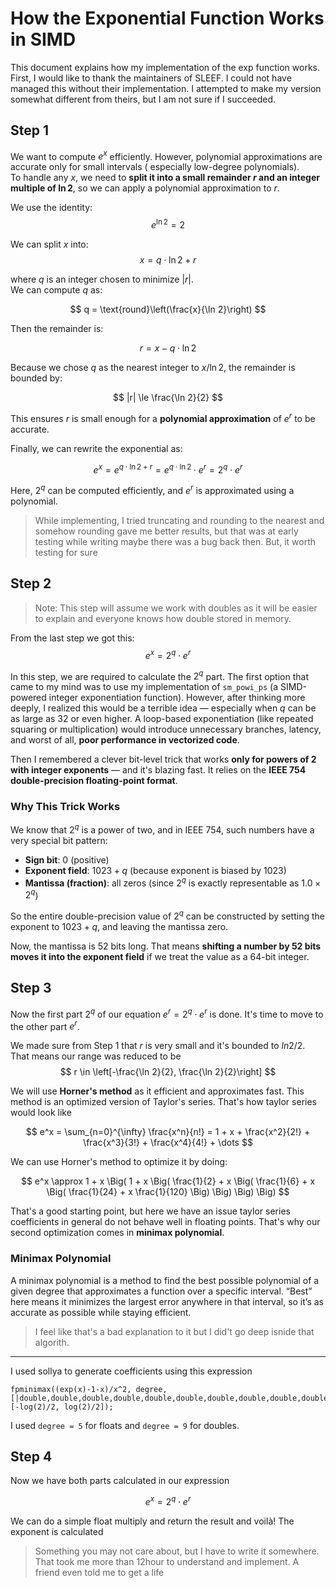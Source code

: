 # How the Exponential Function Works in SIMD

This document explains how my implementation of the exp function works. First, I would like to thank the maintainers of
SLEEF. I could not have managed this without their implementation. I attempted to make my version somewhat different
from
theirs, but I am not sure if I succeeded.


## Step 1

We want to compute $e^x$ efficiently. However, polynomial approximations are accurate only for small intervals (
especially low-degree polynomials).  
To handle any $x$, we need to **split it into a small remainder $r$ and an integer multiple of $\ln 2$**, so we can
apply a polynomial approximation to $r$.

We use the identity:  
$$
e^{\ln 2} = 2
$$

We can split $x$ into:
$$
x = q \cdot \ln 2 + r
$$

where $q$ is an integer chosen to minimize $|r|$.  
We can compute $q$ as:

$$
q = \text{round}\left(\frac{x}{\ln 2}\right)
$$

Then the remainder is:

$$
r = x - q \cdot \ln 2
$$

Because we chose $q$ as the nearest integer to $x / \ln 2$, the remainder is bounded by:

$$
|r| \le \frac{\ln 2}{2}
$$

This ensures $r$ is small enough for a **polynomial approximation** of $e^r$ to be accurate.

Finally, we can rewrite the exponential as:

$$
e^x = e^{q \cdot \ln 2 + r} = e^{q \cdot \ln 2} \cdot e^r = 2^q \cdot e^r
$$

Here, $2^q$ can be computed efficiently, and $e^r$ is approximated using a polynomial.



> While implementing, I tried truncating and rounding to the nearest and somehow rounding gave me better results, but
> that was at early testing while writing maybe there was a bug back then. But, it worth testing for sure

## Step 2

> Note: This step will assume we work with doubles as it will be easier to explain and everyone knows how double stored
> in memory.

From the last step we got this:
$$
e^x = 2^q \cdot e^r
$$

In this step, we are required to calculate the $2^q$ part. The first option that came to my mind was to use my
implementation of `sm_powi_ps` (a SIMD-powered integer exponentiation function). However, after thinking more deeply, I
realized this would be a terrible idea — especially when $q$ can be as large as 32 or even higher. A loop-based
exponentiation (like repeated squaring or multiplication) would introduce unnecessary branches, latency, and worst of
all, **poor performance in vectorized code**.

Then I remembered a clever bit-level trick that works **only for powers of 2 with integer exponents** — and it's blazing
fast. It relies on the **IEEE 754 double-precision floating-point format**.

### Why This Trick Works

We know that $2^q$ is a power of two, and in IEEE 754, such numbers have a very special bit pattern:

- **Sign bit**: 0 (positive)
- **Exponent field**: $1023 + q$ (because exponent is biased by 1023)
- **Mantissa (fraction)**: all zeros (since $2^q$ is exactly representable as $1.0 \times 2^q$)

So the entire double-precision value of $2^q$ can be constructed by setting the exponent to $1023 + q$, and leaving the
mantissa zero.

Now, the mantissa is 52 bits long. That means **shifting a number by 52 bits moves it into the exponent field** if we
treat the value as a 64-bit integer.

## Step 3

Now the first part $2^q$ of our equation $e^r = 2^q \cdot e^r$ is done. It's time to move to the other part $e^r$.

We made sure from Step 1 that $r$ is very small and it's bounded to  $ln2/2$. That means our range was reduced to be
$$
r \in \left[-\frac{\ln 2}{2}, \frac{\ln 2}{2}\right]
$$

We will use **Horner's method** as it efficient and approximates fast. This method is an optimized version of Taylor's
series. That's how taylor series would look like

$$
e^x = \sum_{n=0}^{\infty} \frac{x^n}{n!} = 1 + x + \frac{x^2}{2!} + \frac{x^3}{3!} + \frac{x^4}{4!} + \dots
$$

We can use Horner's method to optimize it by doing:

$$
e^x \approx 1 + x \Big( 1 + x \Big( \frac{1}{2} + x \Big( \frac{1}{6} + x \Big( \frac{1}{24} + x \frac{1}{120} \Big) \Big) \Big) \Big)
$$

That's a good starting point, but here we have an issue taylor series coefficients in general do not behave well in
floating points. That's why our second optimization comes in **minimax polynomial**.

### Minimax Polynomial

A minimax polynomial is a method to find the best possible polynomial of a given degree that approximates a function
over a specific interval. “Best” here means it minimizes the largest error anywhere in that interval, so it’s as
accurate as possible while staying efficient.

> I feel like that's a bad explanation to it but I did't go deep isnide that algorith.

--- 
I used sollya to generate coefficients using this expression

```
fpminimax((exp(x)-1-x)/x^2, degree, [|double,double,double,double,double,double,double,double,double,double|], [-log(2)/2, log(2)/2]);
```

I used `degree = 5` for floats and `degree = 9` for doubles.

## Step 4

Now we have both parts calculated in our expression

$$
e^x = 2^q \cdot e^r
$$

We can do a simple float multiply and return the result and voilà! The exponent is calculated



> Something you may not care about, but I have to write it somewhere. That took me more than 12hour to understand and
> implement. A friend even told me to get a life

